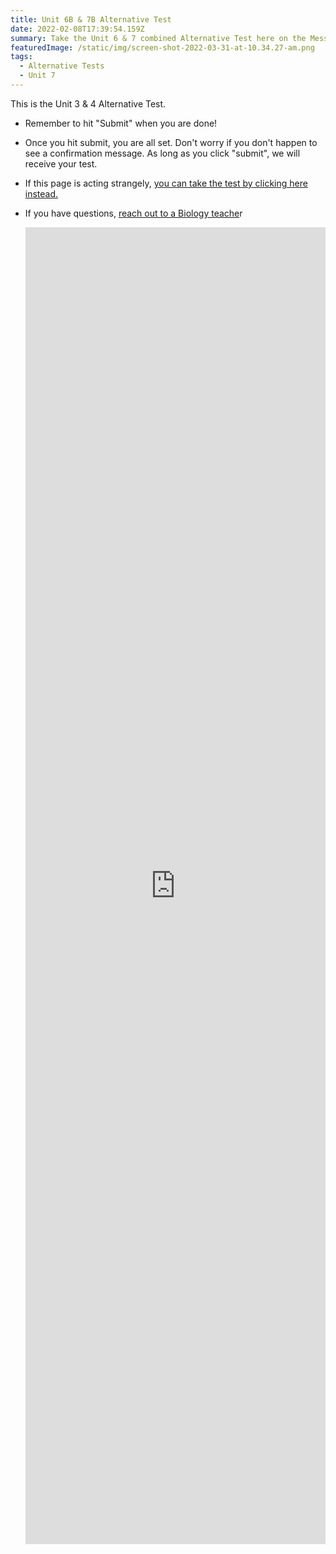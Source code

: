 ```yaml
---
title: Unit 6B & 7B Alternative Test
date: 2022-02-08T17:39:54.159Z
summary: Take the Unit 6 & 7 combined Alternative Test here on the Message Board!
featuredImage: /static/img/screen-shot-2022-03-31-at-10.34.27-am.png
tags:
  - Alternative Tests
  - Unit 7
---
```

This is the Unit 3 & 4 Alternative Test.

* Remember to hit "Submit" when you are done!
* Once you hit submit, you are all set. Don't worry if you don't happen to see a confirmation message. As long as you click "submit", we will receive your test.
* If this page is acting strangely, [you can take the test by clicking here instead.](https://docs.google.com/forms/d/e/1FAIpQLSd87soBu2X0uthr4nzJdny3s881ld6xV1_CGCgDEWa7UGisIg/viewform?usp=sf_link)
* If you have questions, [reach out to a Biology teache](/contact)r

  <iframe src="https://docs.google.com/forms/d/e/1FAIpQLSchNl47jy29x0TW34Zefk9qEGe-Dwhf0Ik_yeyFw4c7pYo7KQ/viewform?embedded=true" width="100%" height="2107" frameborder="0" marginheight="0" marginwidth="0">Loading…</iframe>